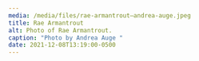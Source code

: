 ```yaml
---
media: /media/files/rae-armantrout–andrea-auge.jpeg
title: Rae Armantrout
alt: Photo of Rae Armantrout.
caption: "Photo by Andrea Auge "
date: 2021-12-08T13:19:00-0500
---
```

